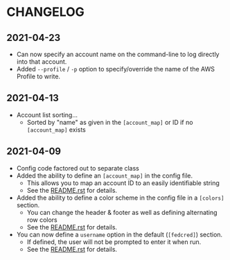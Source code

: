 # CHANGELOG

## 2021-04-23
* Can now specify an account name on the command-line to log directly into that account.
* Added `--profile` / `-p` option to specify/override the name of the AWS Profile to write.

## 2021-04-13
* Account list sorting...
  - Sorted by "name" as given in the `[account_map]` or ID if no `[account_map]` exists

## 2021-04-09
* Config code factored out to separate class
* Added the ability to define an `[account_map]` in the config file.
  - This allows you to map an account ID to an easily identifiable string
  - See the [README.rst](./README.rst) for details.
* Added the ability to define a color scheme in the config file in a `[colors]` section.
  - You can change the header & footer as well as defining alternating row colors
  - See the [README.rst](./README.rst) for details.
* You can now define a `username` option in the default (`[fedcred]`) section.
    - If defined, the user will not be prompted to enter it when run.
    - See the [README.rst](./README.rst) for details.
